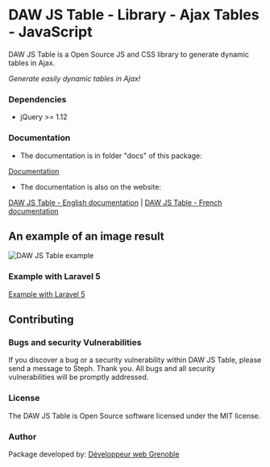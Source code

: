 # DAW JS Table - Library - Ajax Tables - JavaScript

DAW JS Table is a Open Source JS and CSS library to generate dynamic tables in Ajax.

*Generate easily dynamic tables in Ajax!*




### Dependencies

* jQuery >= 1.12




### Documentation

* The documentation is in folder "docs" of this package:

[Documentation](https://github.com/stephweb/daw-js-table/blob/master/docs/doc.md)

* The documentation is also on the website:

[DAW JS Table - English documentation](https://www.devandweb.com/packages/daw-js-table)
|
[DAW JS Table - French documentation](https://www.devandweb.fr/packages/daw-js-table)






## An example of an image result

![DAW JS Table example](https://www.devandweb.fr/medias/upload/package/daw-js-table-example.png)






### Example with Laravel 5

[Example with Laravel 5](https://github.com/stephweb/daw-js-table-with-laravel5-framework)






## Contributing

### Bugs and security Vulnerabilities

If you discover a bug or a security vulnerability within DAW JS Table, please send a message to Steph. Thank you.
All bugs and all security vulnerabilities will be promptly addressed.




### License

The DAW JS Table is Open Source software licensed under the MIT license.




### Author

Package developed by:
[Développeur web Grenoble](https://www.devandweb.fr)